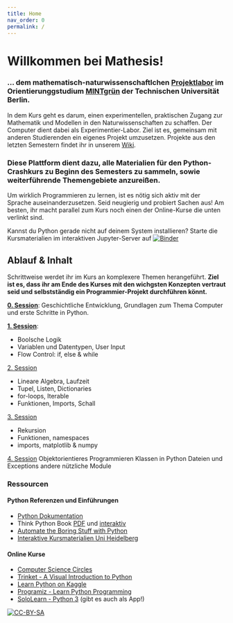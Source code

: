```yaml
---
title: Home
nav_order: 0
permalink: /
---
```


# Willkommen bei Mathesis!

### ... dem mathematisch-naturwissenschaftlchen [Projektlabor](https://www.mintgruen.tu-berlin.de/studium-und-lehre/mintgruen-labore/mathesis/) im Orientierunggstudium [MINTgrün](https://www.mintgruen.tu-berlin.de) der Technischen Universität Berlin.

In dem Kurs geht es darum, einen experimentellen, praktischen Zugang zur Mathematik und Modellen in den Naturwissenschaften zu schaffen. Der Computer dient dabei als Experimentier-Labor. Ziel ist es, gemeinsam mit anderen Studierenden ein eigenes Projekt umzusetzen. Projekte aus den letzten Semestern findet ihr in unserem [Wiki](https://www.mintgruen.tu-berlin.de/mathesisWiki/doku.php).

### Diese Plattform dient dazu, alle Materialien für den Python-Crashkurs zu Beginn des Semesters zu sammeln, sowie weiterführende Themengebiete anzureißen.

Um wirklich Programmieren zu lernen, ist es nötig sich aktiv mit der Sprache auseinanderzusetzen. Seid neugierig und probiert Sachen aus! Am besten, ihr macht parallel zum Kurs noch einen der Online-Kurse die unten verlinkt sind.

Kannst du Python gerade nicht auf deinem System installieren? Starte die Kursmaterialien im interaktiven Jupyter-Server auf  [![Binder](https://mybinder.org/badge_logo.svg)](https://mybinder.org/v2/gh/andreaheilrath/mathesis/main) 

## Ablauf & Inhalt

Schrittweise werdet ihr im Kurs an komplexere Themen herangeführt. **Ziel ist es, dass ihr am Ende des Kurses mit den wichgsten Konzepten vertraut seid und selbstständig ein Programmier-Projekt durchführen könnt.**

**[0. Session](./0th_session)**:
Geschichtliche Entwicklung, Grundlagen zum Thema Computer und erste Schritte in Python.

**[1. Session](./1st_session)**:
* Boolsche Logik
* Variablen und Datentypen, User Input
* Flow Control: if, else & while

[2. Session](./2nd_session)
* Lineare Algebra, Laufzeit
* Tupel, Listen, Dictionaries
* for-loops, Iterable
* Funktionen, Imports, Schall

[3. Session](./3rd_session)
* Rekursion
* Funktionen, namespaces
* imports, matplotlib & numpy

[4. Session](./4th_session)
Objektorientieres Programmieren
Klassen in Python
Dateien und Exceptions
andere nützliche Module

### Ressourcen

#### Python Referenzen und Einführungen
* [Python Dokumentation](https://docs.python.org/3/)
* Think Python Book [PDF](https://www.greenteapress.com/thinkpython/thinkpython.pdf) und [interaktiv](https://runestone.academy/runestone/books/published/thinkcspy/index.html)
* [Automate the Boring Stuff with Python](https://automatetheboringstuff.com)
* [Interaktive Kursmaterialien Uni Heidelberg](https://www.physi.uni-heidelberg.de/Einrichtungen/AP/Python.php)


#### Online Kurse
* [Computer Science Circles](https://cscircles.cemc.uwaterloo.ca)
* [Trinket - A Visual Introduction to Python](https://hourofpython.trinket.io/a-visual-introduction-to-python#/welcome/an-hour-of-code)
* [Learn Python on Kaggle](https://www.kaggle.com/learn/python)
* [Programiz - Learn Python Programming](https://www.programiz.com/python-programming)
* [SoloLearn - Python 3](https://www.sololearn.com/Course/Python/) (gibt es auch als App!)

[![CC-BY-SA](https://licensebuttons.net/l/by-sa/3.0/80x15.png)](https://creativecommons.org/licenses/by-sa/4.0/deed.de)
